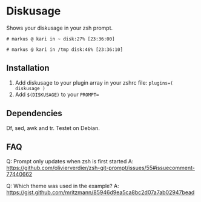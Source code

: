 # Diskusage

Shows your diskusage in your zsh prompt.

```shell
# markus @ kari in ~ disk:27% [23:36:00] 
```

```shell
# markus @ kari in /tmp disk:46% [23:36:10] 
```

## Installation

1. Add diskusage to your plugin array in your zshrc file: `plugins=( diskusage )`
2. Add `$(DISKUSAGE)` to your `PROMPT=`

## Dependencies

Df, sed, awk and tr. Testet on Debian.

## FAQ

Q: Prompt only updates when zsh is first started
A: https://github.com/olivierverdier/zsh-git-prompt/issues/55#issuecomment-77440662

Q: Which theme was used in the example?
A: https://gist.github.com/mritzmann/85946d9ea5ca8bc2d07a7ab02947bead
